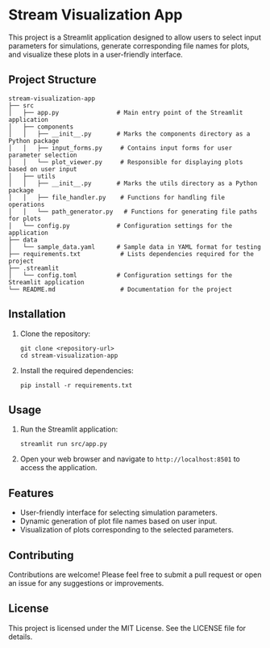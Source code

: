# Stream Visualization App

This project is a Streamlit application designed to allow users to select input parameters for simulations, generate corresponding file names for plots, and visualize these plots in a user-friendly interface.

## Project Structure

```
stream-visualization-app
├── src
│   ├── app.py                # Main entry point of the Streamlit application
│   ├── components
│   │   ├── __init__.py       # Marks the components directory as a Python package
│   │   ├── input_forms.py     # Contains input forms for user parameter selection
│   │   └── plot_viewer.py     # Responsible for displaying plots based on user input
│   ├── utils
│   │   ├── __init__.py       # Marks the utils directory as a Python package
│   │   ├── file_handler.py    # Functions for handling file operations
│   │   └── path_generator.py   # Functions for generating file paths for plots
│   └── config.py             # Configuration settings for the application
├── data
│   └── sample_data.yaml      # Sample data in YAML format for testing
├── requirements.txt           # Lists dependencies required for the project
├── .streamlit
│   └── config.toml           # Configuration settings for the Streamlit application
└── README.md                  # Documentation for the project
```

## Installation

1. Clone the repository:
   ```
   git clone <repository-url>
   cd stream-visualization-app
   ```

2. Install the required dependencies:
   ```
   pip install -r requirements.txt
   ```

## Usage

1. Run the Streamlit application:
   ```
   streamlit run src/app.py
   ```

2. Open your web browser and navigate to `http://localhost:8501` to access the application.

## Features

- User-friendly interface for selecting simulation parameters.
- Dynamic generation of plot file names based on user input.
- Visualization of plots corresponding to the selected parameters.

## Contributing

Contributions are welcome! Please feel free to submit a pull request or open an issue for any suggestions or improvements.

## License

This project is licensed under the MIT License. See the LICENSE file for details.